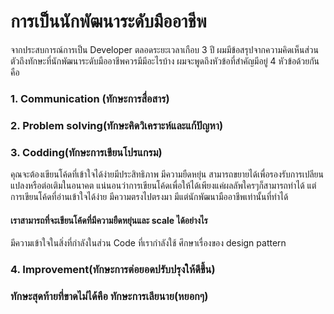 # การเป็นนักพัฒนาระดับมืออาชีพ
จากประสบการณ์การเป็น Developer ตลอดระยะเวลาเกือบ 3 ปี ผมมีข้อสรุปจากความคิดเห็นส่วนตัวถึงทักษะที่นักพัฒนาระดับมืออาชีพควรมีมีอะไรบ้าง
ผมจะพูดถึงหัวข้อที่สำคัญมีอยู่ 4 หัวข้อด้วยกันคือ
### 1. Communication (ทักษะการสื่อสาร)

### 2. Problem solving(ทักษะคิดวิเคราะห์และแก้ปัญหา)

### 3. Codding(ทักษะการเขียนโปรแกรม)

  คุณจะต้องเขียนโค้ดที่เข้าใจได้ง่ายมีประสิทธิภาพ มีความยืดหยุ่น สามารถขยายได้เพื่อรองรับการเปลียนแปลงหรือต่อเติมในอนาคต แน่นอนว่าการเขียนโค้ดเพื่อให้ได้เพียงแค่ผลลัพใครๆก็สามารถทำได้ แต่การเขียนโค้ดที่อ่านเข้าใจได้ง่าย มีความตรงไปตรงมา มีแต่นักพัฒนามืออาชีพเท่านั้นที่ทำได้ 
  
#### เราสามารถที่จะเขียนโค้ดที่มีความยืดหยุ่นและ scale ได้อย่างไร

  มีความเข้าใจในสิ่งที่กำลังในส่วน Code ที่เรากำลังใช้ ศึกษาเรื่องของ design pattern

### 4. Improvement(ทักษะการต่อยอดปรับปรุงให้ดีขึ้น)

### ทักษะสุดท้ายที่ขาดไม่ได้คือ ทักษะการเลียนาย(หยอกๆ) 

